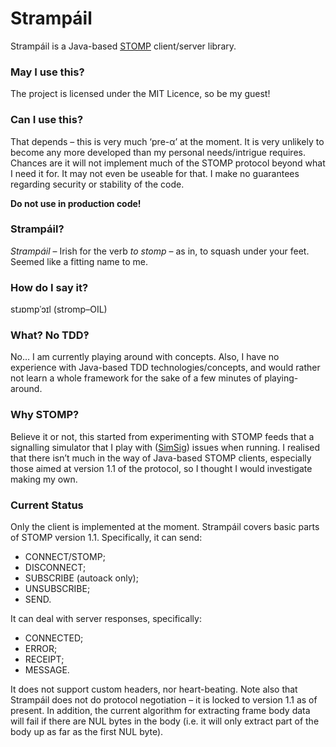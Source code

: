 # Strampáil #

Strampáil is a Java-based [STOMP](http://stomp.github.io/) client/server library.

### May I use this? ###

The project is licensed under the MIT Licence, so be my guest!

### Can I use this? ###

That depends – this is very much ‘pre-α’ at the moment. It is very unlikely to become any more developed than my personal needs/intrigue requires. Chances are it will not implement much of the STOMP protocol beyond what I need it for. It may not even be useable for that. I make no guarantees regarding security or stability of the code.

**Do not use in production code!**

### Strampáil? ###

_Strampáil_ – Irish for the verb _to stomp_ – as in, to squash under your feet. Seemed like a fitting name to me.

### How do I say it? ###

stɹɒmpˈɔɪl (stromp–OIL)

### What? No TDD‽ ###

No…
I am currently playing around with concepts. Also, I have no experience with Java-based TDD technologies/concepts, and would rather not learn a whole framework for the sake of a few minutes of playing-around.

### Why STOMP? ###

Believe it or not, this started from experimenting with STOMP feeds that a signalling simulator that I play with ([SimSig](www.simsig.co.uk)) issues when running. I realised that there isn’t much in the way of Java-based STOMP clients, especially those aimed at version 1.1 of the protocol, so I thought I would investigate making my own.

### Current Status ###

Only the client is implemented at the moment.
Strampáil covers basic parts of STOMP version 1.1. Specifically, it can send:

- CONNECT/STOMP;
- DISCONNECT;
- SUBSCRIBE (autoack only);
- UNSUBSCRIBE;
- SEND.

It can deal with server responses, specifically:

- CONNECTED;
- ERROR;
- RECEIPT;
- MESSAGE.

It does not support custom headers, nor heart-beating. Note also that Strampáil does not do protocol negotiation – it is locked to version 1.1 as of present. In addition, the current algorithm for extracting frame body data will fail if there are NUL bytes in the body (i.e. it will only extract part of the body up as far as the first NUL byte).
